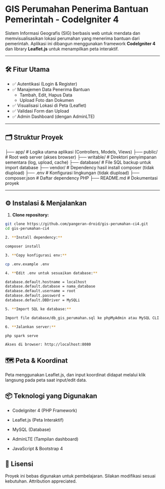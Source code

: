 # GIS Perumahan Penerima Bantuan Pemerintah - CodeIgniter 4

Sistem Informasi Geografis (SIG) berbasis web untuk mendata dan memvisualisasikan lokasi perumahan yang menerima bantuan dari pemerintah. Aplikasi ini dibangun menggunakan framework **CodeIgniter 4** dan library **Leaflet.js** untuk menampilkan peta interaktif.

---

## 🛠️ Fitur Utama

- ✅ Autentikasi (Login & Register)
- ✅ Manajemen Data Penerima Bantuan
  - Tambah, Edit, Hapus Data
  - Upload Foto dan Dokumen
- ✅ Visualisasi Lokasi di Peta (Leaflet)
- ✅ Validasi Form dan Upload
- ✅ Admin Dashboard (dengan AdminLTE)

---

## 🗂️ Struktur Proyek

├── app/ # Logika utama aplikasi (Controllers, Models, Views)
├── public/ # Root web server (akses browser)
├── writable/ # Direktori penyimpanan sementara (log, upload, cache)
├── database/ # File SQL backup untuk import database
├── vendor/ # Dependency hasil install composer (tidak diupload)
├── .env # Konfigurasi lingkungan (tidak diupload)
├── composer.json # Daftar dependency PHP
├── README.md # Dokumentasi proyek

---

## ⚙️ Instalasi & Menjalankan

1. **Clone repository:**

```bash
git clone https://github.com/pangeran-droid/gis-perumahan-ci4.git
cd gis-perumahan-ci4

2. **Install dependency:**

composer install

3. **Copy konfigurasi env:**

cp .env.example .env

4. **Edit .env untuk sesuaikan database:**

database.default.hostname = localhost
database.default.database = nama_database
database.default.username = root
database.default.password =
database.default.DBDriver = MySQLi

5. **Import SQL ke database:**

Import file database/db_gis_perumahan.sql ke phpMyAdmin atau MySQL CLI.

6. **Jalankan server:**

php spark serve

Akses di browser: http://localhost:8080
```

## 🗺️ Peta & Koordinat

Peta menggunakan Leaflet.js, dan input koordinat didapat melalui klik langsung pada peta saat input/edit data.

## 📦 Teknologi yang Digunakan

- CodeIgniter 4 (PHP Framework)

- Leaflet.js (Peta Interaktif)

- MySQL (Database)

- AdminLTE (Tampilan dashboard)

- JavaScript & Bootstrap 4

## 📄 Lisensi

Proyek ini bebas digunakan untuk pembelajaran. Silakan modifikasi sesuai kebutuhan. Attribution appreciated.
